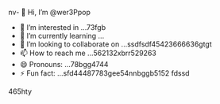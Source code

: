 nv- 👋 Hi, I’m @wer3Ppop
- 👀 I’m interested in ...73fgb
- 🌱 I’m currently learning ...
- 💞️ I’m looking to collaborate on ...ssdfsdf45423666636gtgt
- 📫 How to reach me ...562132xbrr529263
- 😄 Pronouns: ...78bgg4744
- ⚡ Fun fact: ...sfd44487783gee54nnbggb5152
fdssd
<!---jl456asdgjllm.lm45596969
wer3Ppop/wer3Ppop is a ✨ special ✨ repository 2because its `README.md` (this file) appears on your GitHub profile.
You can click the Preview link to take a look at your changes.1441cbv
--->465hty
